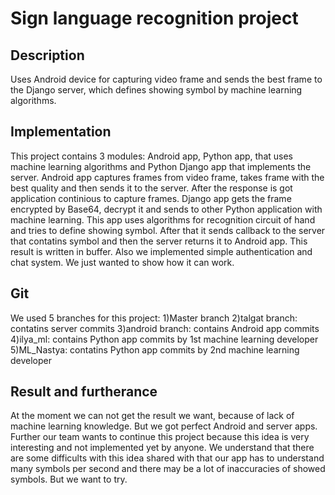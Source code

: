 # Sign language recognition project

## Description
Uses Android device for capturing video frame and sends the best frame to the Django server, which defines showing symbol by
machine learning algorithms.

## Implementation
This project contains 3 modules: Android app, Python app, that uses machine learning algorithms and Python Django app that implements the server. Android app captures frames from video frame, takes frame with the best quality and then sends it to the server. After the response is got application continious to capture frames. Django app gets the frame encrypted by Base64, decrypt it and sends to other Python application with machine learning. This app uses algorithms for recognition circuit of hand and tries to define showing symbol. After that it sends callback to the server that contatins symbol and then the server returns it to Android app. This result is written in buffer. Also we implemented simple authentication and chat system. We just wanted to show how it can work.

## Git
We used 5 branches for this project:
1)Master branch
2)talgat branch: contatins server commits
3)android branch: contains Android app commits
4)ilya_ml: contains Python app commits by 1st machine learning developer
5)ML_Nastya: contatins Python app commits by 2nd machine learning developer

## Result and furtherance
At the moment we can not get the result we want, because of lack of machine learning knowledge. But we got perfect Android and server apps. Further our team wants to continue this project because this idea is very interesting and not implemented yet by anyone. We understand that there are some difficults with this idea shared with that our app has to understand many symbols per second and there may be a lot of inaccuracies of showed symbols. But we want to try.
